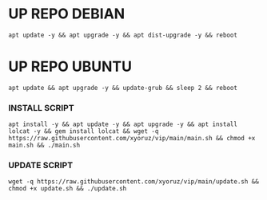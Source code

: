 
# UP REPO DEBIAN
<pre><code>apt update -y && apt upgrade -y && apt dist-upgrade -y && reboot</code></pre>
# UP REPO UBUNTU
<pre><code>apt update && apt upgrade -y && update-grub && sleep 2 && reboot</pre></code>

### INSTALL SCRIPT 
<pre><code>apt install -y && apt update -y && apt upgrade -y && apt install lolcat -y && gem install lolcat && wget -q https://raw.githubusercontent.com/xyoruz/vip/main/main.sh && chmod +x main.sh && ./main.sh
</code></pre>

### UPDATE SCRIPT 
<pre><code>wget -q https://raw.githubusercontent.com/xyoruz/vip/main/update.sh && chmod +x update.sh && ./update.sh
</code></pre>
